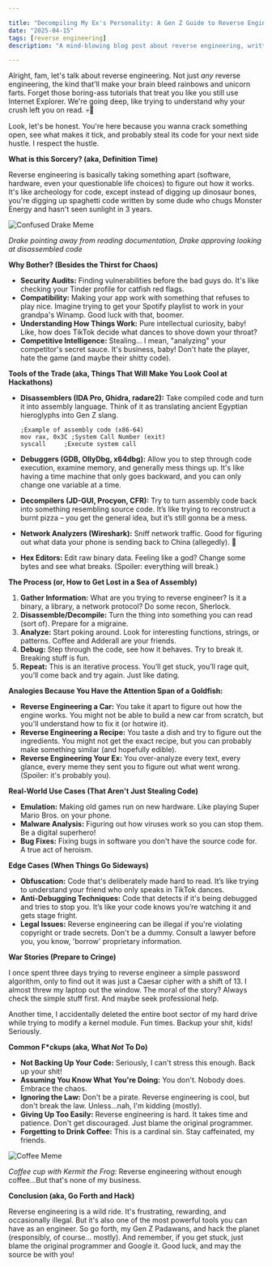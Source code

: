 ```yaml
---

title: "Decompiling My Ex's Personality: A Gen Z Guide to Reverse Engineering"
date: "2025-04-15"
tags: [reverse engineering]
description: "A mind-blowing blog post about reverse engineering, written for chaotic Gen Z engineers."

---
```


Alright, fam, let's talk about reverse engineering. Not just *any* reverse engineering, the kind that'll make your brain bleed rainbows and unicorn farts. Forget those boring-ass tutorials that treat you like you still use Internet Explorer. We're going deep, like trying to understand why your crush left you on read. 💀🙏

Look, let's be honest. You're here because you wanna crack something open, see what makes it tick, and probably steal its code for your next side hustle. I respect the hustle.

**What is this Sorcery? (aka, Definition Time)**

Reverse engineering is basically taking something apart (software, hardware, even your questionable life choices) to figure out how it works. It's like archeology for code, except instead of digging up dinosaur bones, you're digging up spaghetti code written by some dude who chugs Monster Energy and hasn't seen sunlight in 3 years.

![Confused Drake Meme](https://i.imgflip.com/30b1gx.jpg)

*Drake pointing away from reading documentation, Drake approving looking at disassembled code*

**Why Bother? (Besides the Thirst for Chaos)**

*   **Security Audits:** Finding vulnerabilities before the bad guys do. It's like checking your Tinder profile for catfish red flags.
*   **Compatibility:** Making your app work with something that refuses to play nice. Imagine trying to get your Spotify playlist to work in your grandpa's Winamp. Good luck with that, boomer.
*   **Understanding How Things Work:** Pure intellectual curiosity, baby! Like, how does TikTok decide what dances to shove down your throat?
*   **Competitive Intelligence:** Stealing... I mean, "analyzing" your competitor's secret sauce. It's business, baby! Don't hate the player, hate the game (and maybe their shitty code).

**Tools of the Trade (aka, Things That Will Make You Look Cool at Hackathons)**

*   **Disassemblers (IDA Pro, Ghidra, radare2):** Take compiled code and turn it into assembly language. Think of it as translating ancient Egyptian hieroglyphs into Gen Z slang.

    ```assembly
    ;Example of assembly code (x86-64)
    mov rax, 0x3C ;System Call Number (exit)
    syscall     ;Execute system call
    ```
*   **Debuggers (GDB, OllyDbg, x64dbg):** Allow you to step through code execution, examine memory, and generally mess things up. It's like having a time machine that only goes backward, and you can only change one variable at a time.
*   **Decompilers (JD-GUI, Procyon, CFR):** Try to turn assembly code back into something resembling source code. It’s like trying to reconstruct a burnt pizza – you get the general idea, but it’s still gonna be a mess.
*   **Network Analyzers (Wireshark):** Sniff network traffic. Good for figuring out what data your phone is sending back to China (allegedly). 🤫
*   **Hex Editors:** Edit raw binary data. Feeling like a god? Change some bytes and see what breaks. (Spoiler: everything will break.)

**The Process (or, How to Get Lost in a Sea of Assembly)**

1.  **Gather Information:** What are you trying to reverse engineer? Is it a binary, a library, a network protocol? Do some recon, Sherlock.
2.  **Disassemble/Decompile:** Turn the thing into something you can read (sort of). Prepare for a migraine.
3.  **Analyze:** Start poking around. Look for interesting functions, strings, or patterns. Coffee and Adderall are your friends.
4.  **Debug:** Step through the code, see how it behaves. Try to break it. Breaking stuff is fun.
5.  **Repeat:** This is an iterative process. You’ll get stuck, you’ll rage quit, you’ll come back and try again. Just like dating.

**Analogies Because You Have the Attention Span of a Goldfish:**

*   **Reverse Engineering a Car:** You take it apart to figure out how the engine works. You might not be able to build a new car from scratch, but you'll understand how to fix it (or hotwire it).
*   **Reverse Engineering a Recipe:** You taste a dish and try to figure out the ingredients. You might not get the exact recipe, but you can probably make something similar (and hopefully edible).
*   **Reverse Engineering Your Ex:** You over-analyze every text, every glance, every meme they sent you to figure out what went wrong. (Spoiler: it's probably you).

**Real-World Use Cases (That Aren't Just Stealing Code)**

*   **Emulation:** Making old games run on new hardware. Like playing Super Mario Bros. on your phone.
*   **Malware Analysis:** Figuring out how viruses work so you can stop them. Be a digital superhero!
*   **Bug Fixes:** Fixing bugs in software you don't have the source code for. A true act of heroism.

**Edge Cases (When Things Go Sideways)**

*   **Obfuscation:** Code that's deliberately made hard to read. It’s like trying to understand your friend who only speaks in TikTok dances.
*   **Anti-Debugging Techniques:** Code that detects if it's being debugged and tries to stop you. It’s like your code knows you’re watching it and gets stage fright.
*   **Legal Issues:** Reverse engineering can be illegal if you're violating copyright or trade secrets. Don't be a dummy. Consult a lawyer before you, you know, 'borrow' proprietary information.

**War Stories (Prepare to Cringe)**

I once spent three days trying to reverse engineer a simple password algorithm, only to find out it was just a Caesar cipher with a shift of 13. I almost threw my laptop out the window. The moral of the story? Always check the simple stuff first. And maybe seek professional help.

Another time, I accidentally deleted the entire boot sector of my hard drive while trying to modify a kernel module. Fun times. Backup your shit, kids! Seriously.

**Common F\*ckups (aka, What *Not* To Do)**

*   **Not Backing Up Your Code:** Seriously, I can't stress this enough. Back up your shit!
*   **Assuming You Know What You're Doing:** You don't. Nobody does. Embrace the chaos.
*   **Ignoring the Law:** Don't be a pirate. Reverse engineering is cool, but don't break the law. Unless...nah, I'm kidding (mostly).
*   **Giving Up Too Easily:** Reverse engineering is hard. It takes time and patience. Don't get discouraged. Just blame the original programmer.
*   **Forgetting to Drink Coffee:** This is a cardinal sin. Stay caffeinated, my friends.

![Coffee Meme](https://imgflip.com/s/meme/But-Thats-None-Of-My-Business.jpg)

*Coffee cup with Kermit the Frog*: Reverse engineering without enough coffee...But that's none of my business.

**Conclusion (aka, Go Forth and Hack)**

Reverse engineering is a wild ride. It's frustrating, rewarding, and occasionally illegal. But it's also one of the most powerful tools you can have as an engineer. So go forth, my Gen Z Padawans, and hack the planet (responsibly, of course... mostly). And remember, if you get stuck, just blame the original programmer and Google it. Good luck, and may the source be with you!
